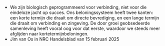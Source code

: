 - We zijn biologisch geprogrammeerd voor verbinding, niet voor die eindeloze jacht op succes. Ons beloningssysteem heeft twee kanten: een korte termijn die draait om directe bevrediging, en een lange termijn die draait om verbinding en zingeving. De door groei geobsedeerde samenleving heeft
  vooral oog voor dat eerste, waardoor we steeds meer afglijden naar kortetermijnbeloningen.
- Jim van Os in NRC Handelsblad van 15 februari 2025